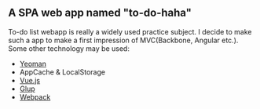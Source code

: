 A SPA web app named "to-do-haha"
----
To-do list webapp is really a widely used practice subject. I decide to make such a app to make a first impression of MVC(Backbone, Angular etc.). Some other technology may be used:

- [Yeoman](http://yeoman.io/)
- AppCache & LocalStorage
- [Vue.js](http://vuejs.org/)
- [Glup](http://gulpjs.com/)
- [Webpack](http://webpack.github.io/)

